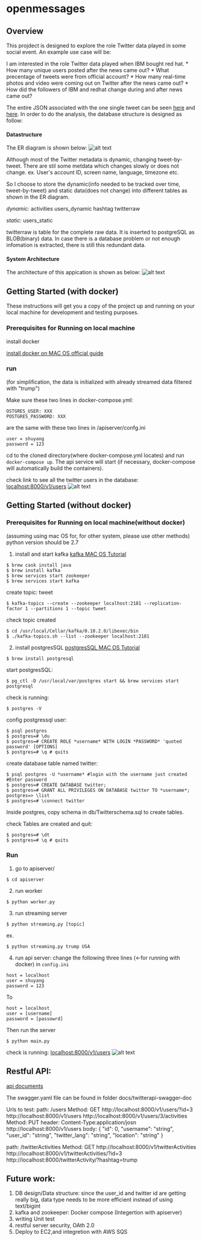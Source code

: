 # openmessages

## Overview
This projdect is designed to explore the role Twitter data played in some social event. An example use case will be:

I am interested in the role Twitter data played when IBM bought red hat.
        * How many unique users posted after the news came out?
        * What precentage of tweets were from official account?
        * How many real-time photos and video were coming out on Twitter after the news came out?
        * How did the followers of IBM and redhat change during and after news came out?

The entire JSON associated with the one single tweet can be seen [here](https://github.com/zzzzssss/openmessages/blob/master/docs/twitter_json_example/twitter_raw_example.json) and [here](https://github.com/zzzzssss/openmessages/blob/master/docs/twitter_json_example/twitter_raw_example.json).
In order to do the analysis, the database structure is designed as follow:
#### Datastructure
The ER diagram is shown below:
![alt text](https://s3.amazonaws.com/testbanking/openmessage.png)

Although most of the Twitter metadata is dynamic, changing tweet-by-tweet. There are stil some metdata which changes slowly or does not change. ex. User's account ID, screen name, language, timezone etc.

So I choose to store the dynamic(info needed to be tracked over time, tweet-by-tweet) and static data(does not change) into different tables as shown in the ER diagram.

*dynamic:*
activities
users_dynamic
hashtag
twitterraw

*static:*
users_static


twitterraw is table for the complete raw data. It is inserted to postgreSQL as BLOB(binary) data. In case there is a database problem or not enough infomation is extracted, there is still this redundant data.


#### System Architecture
The architecture of this appication is shown as below:
![alt text](https://s3.amazonaws.com/testbanking/architecture.jpg)



## Getting Started (with docker)

These instructions will get you a copy of the project up and running on your local machine for development and testing purposes.


### Prerequisites for Running on local machine
install docker

[install docker on MAC OS official guide](https://docs.docker.com/docker-for-mac/install/)

### run
(for simplification, the data is initialized with already streamed data filtered with "trump")

Make sure these two lines in docker-compose.yml:

```
OSTGRES_USER: XXX
POSTGRES_PASSWORD: XXX
```
are the same with these two lines in /apiserver/confg.ini

```
user = shuyang
password = 123
```

cd to the cloned directory(where docker-compose.yml locates) and run `docker-compose up`. The api service will start (if necessary, docker-compose will automatically build the containers).

check link to see all the twitter users in the database:
[localhost:8000/v1/users](http://localhost:8000/v1/users)
![alt text](https://s3.amazonaws.com/testbanking/restAPI.png)



## Getting Started (without docker)

### Prerequisites for Running on local machine(without docker)
(assuming using mac OS for, for other system, please use other methods)
python version should be 2.7
1. install and start kafka
[kafka MAC OS Tutorial](https://medium.com/@Ankitthakur/apache-kafka-installation-on-mac-using-homebrew-a367cdefd273)
```
$ brew cask install java
$ brew install kafka
$ brew services start zookeeper
$ brew services start kafka
```
create topic: tweet

```
$ kafka-topics --create --zookeeper localhost:2181 --replication-factor 1 --partitions 1 --topic tweet
```
check topic created

```
$ cd /usr/local/Cellar/kafka/0.10.2.0/libexec/bin
$ ./kafka-topics.sh --list --zookeeper localhost:2181
```
2. install postgresSQL
[postgresSQL MAC OS Tutorial](https://www.codementor.io/engineerapart/getting-started-with-postgresql-on-mac-osx-are8jcopb)

```
$ brew install postgresql
```
start postgresSQL:

```
$ pg_ctl -D /usr/local/var/postgres start && brew services start postgresql
```
check is running:

```
$ postgres -V
```
config postgressql user:

```
$ psql postgres
$ postgres=# \du
$ postgres=# CREATE ROLE *username* WITH LOGIN *PASSWORD* 'quoted password' [OPTIONS]
$ postgres=# \q # quits
```

create database table named twitter:

```
$ psql postgres -U *username* #login with the username just created #Enter password
$ postgres=# CREATE DATABASE twitter;
$ postgres=# GRANT ALL PRIVILEGES ON DATABASE twitter TO *username*; postgres=> \list
$ postgres=# \connect twitter
```
Inside postgres, copy schema in db/Twitterschema.sql to create tables.

check Tables are created and quit:
```
$ postgres=# \dt
$ postgres=# \q # quits
```


### Run
1. go to apiserver/

```
$ cd apiserver
```
2. run worker

```
$ python worker.py
```

3. run streaming server

```
$ python streaming.py [topic]
```
ex.

```
$ python streaming.py trump USA
```


4. run api server:
change the following three lines (<-for running with docker) in `config.ini`

```
host = localhost
user = shuyang
password = 123
```
To

```
host = localhost
user = [username]
password = [passowrd]
```
Then run the server

```
$ python main.py
```
check is running: [localhost:8000/v1/users](http://localhost:8000/v1/users)
![alt text](https://s3.amazonaws.com/testbanking/restAPI.png)

## Restful API:
[api documents](https://s3.amazonaws.com/testbanking/index.html)

The swagger.yaml file can be found in folder docs/twitterapi-swagger-doc


Urls to test:
path: /users
	Method: GET
		 http://localhost:8000/v1/users/?id=3
         http://localhost:8000/v1/users
         http://localhost:8000/v1/users/3/activities
    Method: PUT
    	  header: Content-Type:application/josn
    	  http://localhost:8000/v1/users
    	  body:
	    	  	{
				  "id": 0,
				  "username": "string",
				  "user_id": "string",
				  "twitter_lang": "string",
				  "location": "string"
				}

path: /twitterActivities
	Method: GET
		 http://localhost:8000/v1/twitterActivities
         http://localhost:8000/v1/twitterActivities/?id=3
         http://localhost:8000/twitterActivity/?hashtag=trump



## Future work:

1. DB design/Data structure: since the user_id and twitter id are getting really big, data type needs to be more efficient instead of using text/bigint
2. kafka and zookeeper: Docker compose (Integertion with apiserver)
3. writing Unit test
3. restful server security, OAth 2.0
4. Deploy to EC2,and integretion with AWS SQS